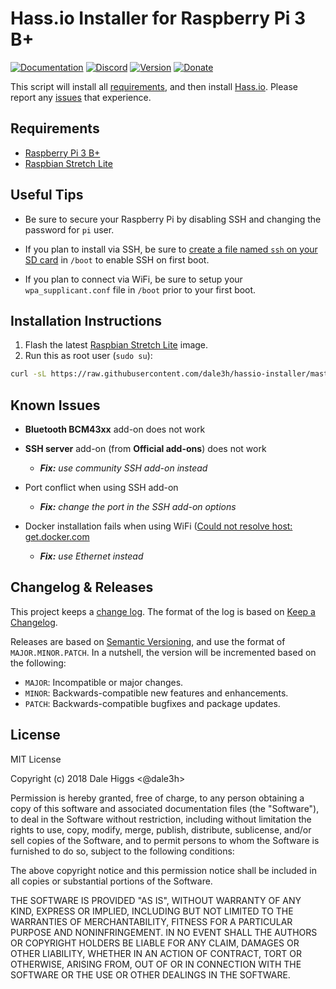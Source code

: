 # Hass.io Installer for Raspberry Pi 3 B+

[![Documentation][badge-docs]][hass-io]
[![Discord][badge-discord]][discord]
[![Version][badge-version]][hassio-installer]
[![Donate][badge-donate]][donate]

This script will install all [requirements][requirements], and then install
[Hass.io][hass-io]. Please report any [issues][issues] that experience.

## Requirements

- [Raspberry Pi 3 B+][raspberry-pi]
- [Raspbian Stretch Lite][stretch-lite]

## Useful Tips

- Be sure to secure your Raspberry Pi by disabling SSH and changing the
  password for `pi` user.

- If you plan to install via SSH, be sure to [create a file named `ssh` on your
  SD card][enable-ssh] in `/boot` to enable SSH on first boot.

- If you plan to connect via WiFi, be sure to setup your `wpa_supplicant.conf`
  file in `/boot` prior to your first boot.

## Installation Instructions

1. Flash the latest [Raspbian Stretch Lite][stretch-lite] image.
1. Run this as root user (`sudo su`):

```bash
curl -sL https://raw.githubusercontent.com/dale3h/hassio-installer/master/hassio_rpi3bp | bash -s
```

## Known Issues

- **Bluetooth BCM43xx** add-on does not work

- **SSH server** add-on (from **Official add-ons**) does not work
  - ***Fix:** use community SSH add-on instead*

- Port conflict when using SSH add-on
  - ***Fix:** change the port in the SSH add-on options*

- Docker installation fails when using WiFi ([Could not resolve host: get.docker.com](https://github.com/dale3h/hassio-installer/issues/14)
  - ***Fix:** use Ethernet instead*

## Changelog & Releases

This project keeps a [change log][changelog]. The format of the log is based
on [Keep a Changelog][keep-a-changelog].

Releases are based on [Semantic Versioning][semantic-versioning], and use the
format of ``MAJOR.MINOR.PATCH``. In a nutshell, the version will be incremented
based on the following:

- ``MAJOR``: Incompatible or major changes.
- ``MINOR``: Backwards-compatible new features and enhancements.
- ``PATCH``: Backwards-compatible bugfixes and package updates.

## License

MIT License

Copyright (c) 2018 Dale Higgs <@dale3h>

Permission is hereby granted, free of charge, to any person obtaining a copy
of this software and associated documentation files (the "Software"), to deal
in the Software without restriction, including without limitation the rights
to use, copy, modify, merge, publish, distribute, sublicense, and/or sell
copies of the Software, and to permit persons to whom the Software is
furnished to do so, subject to the following conditions:

The above copyright notice and this permission notice shall be included in all
copies or substantial portions of the Software.

THE SOFTWARE IS PROVIDED "AS IS", WITHOUT WARRANTY OF ANY KIND, EXPRESS OR
IMPLIED, INCLUDING BUT NOT LIMITED TO THE WARRANTIES OF MERCHANTABILITY,
FITNESS FOR A PARTICULAR PURPOSE AND NONINFRINGEMENT. IN NO EVENT SHALL THE
AUTHORS OR COPYRIGHT HOLDERS BE LIABLE FOR ANY CLAIM, DAMAGES OR OTHER
LIABILITY, WHETHER IN AN ACTION OF CONTRACT, TORT OR OTHERWISE, ARISING FROM,
OUT OF OR IN CONNECTION WITH THE SOFTWARE OR THE USE OR OTHER DEALINGS IN THE
SOFTWARE.

[changelog]: CHANGELOG.md
[discord]: https://discord.gg/u26F9Kw
[donate]: https://www.buymeacoffee.com/dale3h
[enable-ssh]: https://howchoo.com/g/ote0ywmzywj/how-to-enable-ssh-on-raspbian-jessie-without-a-screen
[hass-io]: https://www.home-assistant.io/hassio/
[hassio-installer]: https://github.com/dale3h/hassio-installer
[issues]: /issues
[keep-a-changelog]: https://keepachangelog.com/en/1.0.0/
[raspberry-pi]: http://a.co/ciXqByX
[requirements]: https://github.com/home-assistant/hassio-build/blob/master/install/README.md#requirements
[semantic-versioning]: https://semver.org/spec/v2.0.0.html
[stretch-lite]: https://downloads.raspberrypi.org/raspbian_lite_latest

[badge-discord]: https://img.shields.io/discord/330944238910963714.svg?style=for-the-badge&maxAge=3600
[badge-docs]: https://img.shields.io/badge/read-docs-blue.svg?style=for-the-badge
[badge-donate]: https://img.shields.io/badge/beerpay-$5-orange.svg?style=for-the-badge
[badge-version]: https://img.shields.io/badge/version-1.1.1-red.svg?style=for-the-badge
